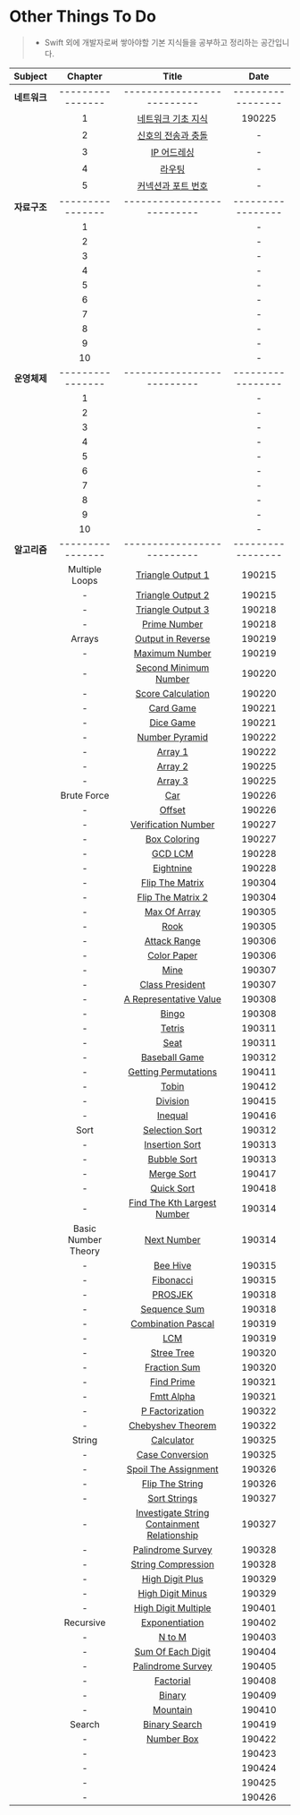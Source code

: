 # Other Things To Do
> - Swift 외에 개발자로써 쌓아야할 기본 지식들을 공부하고 정리하는 공간입니다.

| Subject | Chapter | Title | Date |
| :---: | :---: | :---: | :---: |
| **네트워크** | ---------------- | -------------------------- | ----------------- |
| | 1 | [네트워크 기초 지식](https://github.com/wargi/Etc/blob/master/Network/Chapter1.md) | 190225 |
| | 2 | [신호의 전송과 충돌](https://github.com/wargi/Etc/blob/master/Network/Chapter2.md) | - |
| | 3 | [IP 어드레싱](https://github.com/wargi/Etc/blob/master/Network/Chapter3.md) | - |
| | 4 | [라우팅](https://github.com/wargi/Etc/blob/master/Network/Chapter4.md) | - |
| | 5 | [커넥션과 포트 번호](https://github.com/wargi/Etc/blob/master/Network/Chapter5.md) | - |
| **자료구조** | ---------------- | -------------------------- | ----------------- |
| | 1 | []() | - |
| | 2 | []() | - |
| | 3 | []() | - |
| | 4 | []() | - |
| | 5 | []() | - |
| | 6 | []() | - |
| | 7 | []() | - |
| | 8 | []() | - |
| | 9 | []() | - |
| | 10 | []() | - |
| **운영체제** | ---------------- | -------------------------- | ----------------- |
| | 1 | []() | - |
| | 2 | []() | - |
| | 3 | []() | - |
| | 4 | []() | - |
| | 5 | []() | - |
| | 6 | []() | - |
| | 7 | []() | - |
| | 8 | []() | - |
| | 9 | []() | - |
| | 10 | []() | - |
| **알고리즘** | ---------------- | -------------------------- | ----------------- |
| | Multiple Loops | [Triangle Output 1](https://github.com/wargi/Etc/blob/master/Algorithm/MultipleLoops/Question1.md) | 190215 |
| | - | [Triangle Output 2](https://github.com/wargi/Etc/blob/master/Algorithm/MultipleLoops/Question2.md) | 190215 |
| | - | [Triangle Output 3](https://github.com/wargi/Etc/blob/master/Algorithm/MultipleLoops/Question3.md) | 190218 |
| | - | [Prime Number](https://github.com/wargi/Etc/blob/master/Algorithm/MultipleLoops/Question4.md) | 190218 |
| | Arrays | [Output in Reverse](https://github.com/wargi/Etc/blob/master/Algorithm/Arrays/Question1.md) | 190219 |
| | - | [Maximum Number](https://github.com/wargi/Etc/blob/master/Algorithm/Arrays/Question2.md) | 190219 |
| | - | [Second Minimum Number](https://github.com/wargi/Etc/blob/master/Algorithm/Arrays/Question3.md) | 190220 |
| | - | [Score Calculation](https://github.com/wargi/Etc/blob/master/Algorithm/Arrays/Question4.md) | 190220 |
| | - | [Card Game](https://github.com/wargi/Etc/blob/master/Algorithm/Arrays/Question5.md) | 190221 |
| | - | [Dice Game](https://github.com/wargi/Etc/blob/master/Algorithm/Arrays/Question6.md) | 190221 |
| | - | [Number Pyramid](https://github.com/wargi/Etc/blob/master/Algorithm/Arrays/Question7.md) | 190222 |
| | - | [Array 1](https://github.com/wargi/Etc/blob/master/Algorithm/Arrays/Question8.md) | 190222 |
| | - | [Array 2](https://github.com/wargi/Etc/blob/master/Algorithm/Arrays/Question9.md) | 190225 |
| | - | [Array 3](https://github.com/wargi/Etc/blob/master/Algorithm/Arrays/Question10.md) | 190225 |
| | Brute Force | [Car](https://github.com/wargi/Etc/blob/master/Algorithm/BruteForce/Question1.md) | 190226 |
| | - | [Offset](https://github.com/wargi/Etc/blob/master/Algorithm/BruteForce/Question2.md) | 190226 |
| | - | [Verification Number](https://github.com/wargi/Etc/blob/master/Algorithm/BruteForce/Question3.md) | 190227 |
| | - | [Box Coloring](https://github.com/wargi/Etc/blob/master/Algorithm/BruteForce/Question4.md) | 190227 |
| | - | [GCD LCM](https://github.com/wargi/Etc/blob/master/Algorithm/BruteForce/Question5.md) | 190228 |
| | - | [Eightnine](https://github.com/wargi/Etc/blob/master/Algorithm/BruteForce/Question6.md) | 190228 |
| | - | [Flip The Matrix](https://github.com/wargi/Etc/blob/master/Algorithm/BruteForce/Question7.md) | 190304 |
| | - | [Flip The Matrix 2](https://github.com/wargi/Etc/blob/master/Algorithm/BruteForce/Question8.md) | 190304 |
| | - | [Max Of Array](https://github.com/wargi/Etc/blob/master/Algorithm/BruteForce/Question9.md) | 190305 |
| | - | [Rook](https://github.com/wargi/Etc/blob/master/Algorithm/BruteForce/Question10.md) | 190305 |
| | - | [Attack Range](https://github.com/wargi/Etc/blob/master/Algorithm/BruteForce/Question11.md) | 190306 |
| | - | [Color Paper](https://github.com/wargi/Etc/blob/master/Algorithm/BruteForce/Question12.md) | 190306 |
| | - | [Mine](https://github.com/wargi/Etc/blob/master/Algorithm/BruteForce/Question13.md) | 190307 |
| | - | [Class President](https://github.com/wargi/Etc/blob/master/Algorithm/BruteForce/Question14.md) | 190307 |
| | - | [A Representative Value](https://github.com/wargi/Etc/blob/master/Algorithm/BruteForce/Question15.md) | 190308 |
| | - | [Bingo](https://github.com/wargi/Etc/blob/master/Algorithm/BruteForce/Question16.md) | 190308 |
| | - | [Tetris](https://github.com/wargi/Etc/blob/master/Algorithm/BruteForce/Question17.md) | 190311 |
| | - | [Seat](https://github.com/wargi/Etc/blob/master/Algorithm/BruteForce/Question18.md) | 190311 |
| | - | [Baseball Game](https://github.com/wargi/Etc/blob/master/Algorithm/BruteForce/Question19.md) | 190312 |
| | - | [Getting Permutations](https://github.com/wargi/Etc/blob/master/Algorithm/BruteForce/Question20.md) | 190411 |
| | - | [Tobin](https://github.com/wargi/Etc/blob/master/Algorithm/BruteForce/Question21.md) | 190412 |
| | - | [Division](https://github.com/wargi/Etc/blob/master/Algorithm/BruteForce/Question22.md) | 190415 |
| | - | [Inequal](https://github.com/wargi/Etc/blob/master/Algorithm/BruteForce/Question23.md) | 190416 |
| | Sort | [Selection Sort](https://github.com/wargi/Etc/blob/master/Algorithm/Sort/Question01.md) | 190312 |
| | - | [Insertion Sort](https://github.com/wargi/Etc/blob/master/Algorithm/Sort/Question02.md) | 190313 |
| | - | [Bubble Sort](https://github.com/wargi/Etc/blob/master/Algorithm/Sort/Question03.md) | 190313 |
| | - | [Merge Sort](https://github.com/wargi/Etc/blob/master/Algorithm/Sort/Question04.md) | 190417 |
| | - | [Quick Sort](https://github.com/wargi/Etc/blob/master/Algorithm/Sort/Question05.md) | 190418 |
| | - | [Find The Kth Largest Number](https://github.com/wargi/Etc/blob/master/Algorithm/Sort/Question06.md) | 190314 |
| | Basic Number Theory | [Next Number](https://github.com/wargi/Etc/blob/master/Algorithm/BasicNumberTheory/Question1.md) | 190314 |
| | - | [Bee Hive](https://github.com/wargi/Etc/blob/master/Algorithm/BasicNumberTheory/Question2.md) | 190315 |
| | - | [Fibonacci](https://github.com/wargi/Etc/blob/master/Algorithm/BasicNumberTheory/Question3.md) | 190315 |
| | - | [PROSJEK](https://github.com/wargi/Etc/blob/master/Algorithm/BasicNumberTheory/Question4.md) | 190318 |
| | - | [Sequence Sum](https://github.com/wargi/Etc/blob/master/Algorithm/BasicNumberTheory/Question5.md) | 190318 |
| | - | [Combination Pascal](https://github.com/wargi/Etc/blob/master/Algorithm/BasicNumberTheory/Question6.md) | 190319 |
| | - | [LCM](https://github.com/wargi/Etc/blob/master/Algorithm/BasicNumberTheory/Question7.md) | 190319 |
| | - | [Stree Tree](https://github.com/wargi/Etc/blob/master/Algorithm/BasicNumberTheory/Question8.md) | 190320 |
| | - | [Fraction Sum](https://github.com/wargi/Etc/blob/master/Algorithm/BasicNumberTheory/Question9.md) | 190320 |
| | - | [Find Prime](https://github.com/wargi/Etc/blob/master/Algorithm/BasicNumberTheory/Question10.md) | 190321 |
| | - | [Fmtt Alpha](https://github.com/wargi/Etc/blob/master/Algorithm/BasicNumberTheory/Question11.md) | 190321 |
| | - | [P Factorization](https://github.com/wargi/Etc/blob/master/Algorithm/BasicNumberTheory/Question12.md) | 190322 |
| | - | [Chebyshev Theorem](https://github.com/wargi/Etc/blob/master/Algorithm/BasicNumberTheory/Question13.md) | 190322 |
| | String | [Calculator](https://github.com/wargi/Etc/blob/master/Algorithm/String/Question1.md) | 190325 |
| | - | [Case Conversion](https://github.com/wargi/Etc/blob/master/Algorithm/String/Question2.md) | 190325 |
| | - | [Spoil The Assignment](https://github.com/wargi/Etc/blob/master/Algorithm/String/Question3.md) | 190326 |
| | - | [Flip The String](https://github.com/wargi/Etc/blob/master/Algorithm/String/Question4.md) | 190326 |
| | - | [Sort Strings](https://github.com/wargi/Etc/blob/master/Algorithm/String/Question5.md) | 190327 |
| | - | [Investigate String Containment Relationship](https://github.com/wargi/Etc/blob/master/Algorithm/String/Question6.md) | 190327 |
| | - | [Palindrome Survey](https://github.com/wargi/Etc/blob/master/Algorithm/String/Question7.md) | 190328 |
| | - | [String Compression](https://github.com/wargi/Etc/blob/master/Algorithm/String/Question8.md) | 190328 |
| | - | [High Digit Plus](https://github.com/wargi/Etc/blob/master/Algorithm/String/Question9.md) | 190329 |
| | - | [High Digit Minus](https://github.com/wargi/Etc/blob/master/Algorithm/String/Question10.md) | 190329 |
| | - | [High Digit Multiple](https://github.com/wargi/Etc/blob/master/Algorithm/String/Question11.md) | 190401 |
| | Recursive | [Exponentiation](https://github.com/wargi/Etc/blob/master/Algorithm/Recursive/Question01.md) | 190402 |
| | - | [N to M](https://github.com/wargi/Etc/blob/master/Algorithm/Recursive/Question02.md) | 190403 |
| | - | [Sum Of Each Digit](https://github.com/wargi/Etc/blob/master/Algorithm/Recursive/Question03.md) | 190404 |
| | - | [Palindrome Survey](https://github.com/wargi/Etc/blob/master/Algorithm/Recursive/Question04.md) | 190405 |
| | - | [Factorial](https://github.com/wargi/Etc/blob/master/Algorithm/Recursive/Question05.md) | 190408 |
| | - | [Binary](https://github.com/wargi/Etc/blob/master/Algorithm/Recursive/Question06.md) | 190409 |
| | - | [Mountain](https://github.com/wargi/Etc/blob/master/Algorithm/Recursive/Question07.md) | 190410 |
| | Search | [Binary Search](https://github.com/wargi/Etc/blob/master/Algorithm/Search/Question01.md) | 190419 |
| | - | [Number Box](https://github.com/wargi/Etc/blob/master/Algorithm/Search/Question02.md) | 190422 |
| | - | [](https://github.com/wargi/Etc/blob/master/Algorithm/Search/Question03.md) | 190423 |
| | - | [](https://github.com/wargi/Etc/blob/master/Algorithm/Search/Question04.md) | 190424 |
| | - | [](https://github.com/wargi/Etc/blob/master/Algorithm/Search/Question05.md) | 190425 |
| | - | [](https://github.com/wargi/Etc/blob/master/Algorithm/Search/Question06.md) | 190426 |
